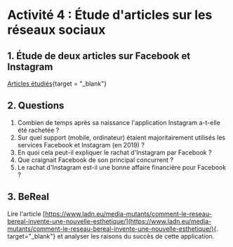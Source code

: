 # Activité 4 : Étude d'articles sur les réseaux sociaux 

## 1. Étude de deux articles sur Facebook et Instagram 

[Articles étudiés](./facebook-instagram.pdf){target = "_blank"}


## 2. Questions

1. Combien de temps après sa naissance l'application Instagram a-t-elle été rachetée ?
2. Sur quel support (mobile, ordinateur) étaient majoritairement utilisés les services Facebook et Instagram (en 2019) ?
3. En quoi cela peut-il expliquer le rachat d'Instagram par Facebook ?
4. Que craignait Facebook de son principal concurrent ?
5. Le rachat d'Instagram est-il une bonne affaire financière pour Facebook ?



## 3. BeReal

Lire l'article [https://www.ladn.eu/media-mutants/comment-le-reseau-bereal-invente-une-nouvelle-esthetique/](https://www.ladn.eu/media-mutants/comment-le-reseau-bereal-invente-une-nouvelle-esthetique/){. target="_blank"} et analyser les raisons du succès de cette application.
